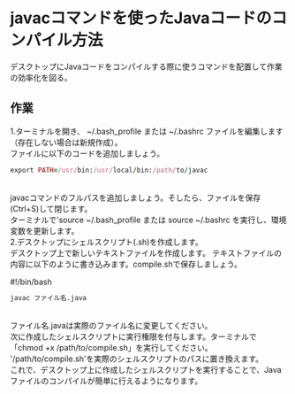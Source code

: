 # javacコマンドを使ったJavaコードのコンパイル方法
デスクトップにJavaコードをコンパイルする際に使うコマンドを配置して作業の効率化を図る。
</br>
## 作業
1.ターミナルを開き、 ~/.bash_profile または ~/.bashrc ファイルを編集します（存在しない場合は新規作成）。
</br>
ファイルに以下のコードを追加しましょう。
</br>
```ruby:command.rb
export PATH=/usr/bin:/usr/local/bin:/path/to/javac
```
</br>
javacコマンドのフルパスを追加しましょう。そしたら、ファイルを保存(Ctrl+S)して閉じます。
</br>
ターミナルで'source ~/.bash_profile または source ~/.bashrc を実行し、環境変数を更新します。
</br>
2.デスクトップにシェルスクリプト(.sh)を作成します。
</br>
デスクトップ上で新しいテキストファイルを作成します。
テキストファイルの内容に以下のように書き込みます。compile.shで保存しましょう。
</br>

#!/bin/bash
```shellscript:compile.sh
javac ファイル名.java
```
</br>
ファイル名.javaは実際のファイル名に変更してください。
</br>
次に作成したシェルスクリプトに実行権限を付与します。ターミナルで「chmod +x /path/to/compile.sh」を実行してください。
</br>
'/path/to/compile.sh'を実際のシェルスクリプトのパスに置き換えます。
</br>
これで、デスクトップ上に作成したシェルスクリプトを実行することで、Javaファイルのコンパイルが簡単に行えるようになります。
